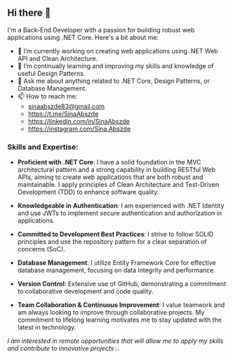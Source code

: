 ## Hi there 👋

I'm a Back-End Developer with a passion for building robust web applications using .NET Core. Here's a bit about me:

- 🔭 I’m currently working on creating web applications using .NET Web API and Clean Architecture.
- 🌱 I’m continually learning and improving my skills and knowledge of useful Design Patterns.
- 💬 Ask me about anything related to .NET Core, Design Patterns, or Database Management.
- 📫 How to reach me:
  - sinaabszde83@gmail.com
  - https://t.me/SinaAbszde
  - https://linkedin.com/in/SinaAbszde
  - https://instagram.com/Sina.Abszde

### Skills and Expertise:
- **Proficient with .NET Core**: I have a solid foundation in the MVC architectural pattern and a strong capability in building RESTful Web APIs, aiming to create web applications that are both robust and maintainable. I apply principles of Clean Architecture and Test-Driven Development (TDD) to enhance software quality.

- **Knowledgeable in Authentication**: I am experienced with .NET Identity and use JWTs to implement secure authentication and authorization in applications.

- **Committed to Development Best Practices**: I strive to follow SOLID principles and use the repository pattern for a clear separation of concerns (SoC).

- **Database Management**: I utilize Entity Framework Core for effective database management, focusing on data integrity and performance.

- **Version Control**: Extensive use of GitHub, demonstrating a commitment to collaborative development and code quality.

- **Team Collaboration & Continuous Improvement**: I value teamwork and am always looking to improve through collaborative projects. My commitment to lifelong learning motivates me to stay updated with the latest in technology.

*I am interested in remote opportunities that will allow me to apply my skills and contribute to innovative projects💡.*
